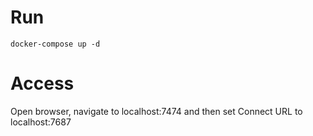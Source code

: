 # Run
`docker-compose up -d`

# Access
Open browser, navigate to localhost:7474 and then set Connect URL to localhost:7687